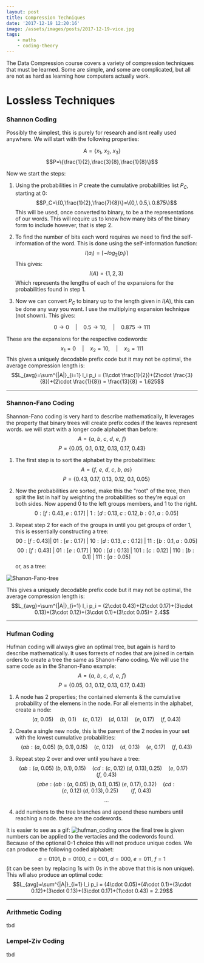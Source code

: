 ```yaml
---
layout: post
title: Compression Techniques
date: '2017-12-19 12:20:16'
image: /assets/images/posts/2017-12-19-vice.jpg
tags:
    - maths
    - coding-theory
---
```


The Data Compression course covers a variety of compression techniques that must be learned. Some are simple, and some are complicated, but all are not as hard as learning how computers actually work.

# Lossless Techniques

### Shannon Coding

Possibly the simplest, this is purely for research and isnt really used anywhere. We will start with the following properties:

$$A=\{x_1,\ x_2,\ x_3\}$$
$$P=\{\frac{1}{2},\frac{3}{8},\frac{1}{8}\}$$

Now we start the steps:
1.  Using the probabilities in $P$ create the cumulative probabilities list $P_C$, starting at $0$:
    $$P_C=\{0,\frac{1}{2},\frac{7}{8}\}=\{0,\ 0.5,\ 0.875\}$$
    This will be used, once converted to binary, to be a the representations of our words. This will require us to know how many bits of the binary form to include however, that is step 2.

2.  To find the number of bits each word requires we need to find the self-information of the word. This is done using the self-information function:
    $$I(a_i) = \lceil-log_2(p_i)\rceil$$
    This gives:
    $$I(A)=\{1,2,3\}$$
    Which represents the lengths of each of the expansions for the probabilities found in step 1.

3.  Now we can convert $P_C$ to binary up to the length given in $I(A)$, this can be done any way you want. I use the multiplying expansion technique (not shown). This gives:

$$0\rightarrow 0\quad | \quad 0.5\rightarrow 10,\quad | \quad 0.875\rightarrow 111$$

These are the expansions for the respective codewords:
$$x_1=0\quad | \quad x_2=10,\quad | \quad x_3=111$$
This gives a uniquely decodable prefix code but it may not be optimal, the average compression length is:
$$L_{avg}=\sum^{|A|}_{i=1} l_i p_i = (1\cdot \frac{1}{2})+(2\cdot \frac{3}{8})+(2\cdot \frac{1}{8}) = \frac{13}{8} = 1.625$$

---

### Shannon-Fano Coding

Shannon-Fano coding is very hard to describe mathematically, It leverages the property that binary trees will create prefix codes if the leaves represent words. we will start with a longer code alphabet than before:
$$A=\{a,\ b,\ c,\ d,\ e,\ f\}$$
$$P=\{0.05,\ 0.1,\ 0.12,\ 0.13,\ 0.17,\ 0.43\} $$

1.  The first step is to sort the alphabet by the probabilities:
    $$A=\{f,\ e,\ d,\ c,\ b,\ a s\}$$
    $$P=\{0.43,\ 0.17,\ 0.13,\ 0.12,\ 0.1,\ 0.05 \}$$

2.  Now the probabilities are sorted, make this the "root" of the tree, then split the list in half by weighting the probabilities so they're equal on both sides. Now append 0 to the left groups members, and 1 to the right.
    $$0:[f:0.43,e:0.17]\ |\  1:[d:0.13,c:0.12,b:0.1,a:0.05]$$

3.  Repeat step 2 for each of the groups in until you get groups of order 1, this is essentially constructing a tree:
    $$00:[f:0.43] |\  01:[e:0.17]\ |\  10:[d:0.13,c:0.12]\ |\  11:[b:0.1,a:0.05]$$
    $$00:[f:0.43]\ |\  01:[e:0.17]\ |\  100:[d:0.13]\ |\  101:[c:0.12]\ |\  110:[b:0.1]\ |\  111:[a:0.05]$$
    or, as a tree:

![Shanon-Fano-tree](../assets/img/content/2017/12/Shanon-Fano-tree.svg)

This gives a uniquely decodable prefix code but it may not be optimal, the average compression length is:
$$L_{avg}=\sum^{|A|}_{i=1} l_i p_i = (2\cdot 0.43)+(2\cdot 0.17)+(3\cdot 0.13)+(3\cdot 0.12)+(3\cdot 0.1)+(3\cdot 0.05)= 2.4$$

---

### Hufman Coding

Hufman coding will always give an optimal tree, but again is hard to describe mathematically. It uses forrests of nodes that are joined in certain orders to create a tree the same as Shanon-Fano coding. We will use the same code as in the Shanon-Fano example:
$$A=\{a,\ b,\ c,\ d,\ e,\ f\}$$
$$P=\{0.05,\ 0.1,\ 0.12,\ 0.13,\ 0.17,\ 0.43\}$$

1.  A node has 2 properties; the contained elements & the cumulative probability of the elemens in the node. For all elements in the alphabet, create a node:
    $$(a,\ 0.05)\quad (b,\ 0.1)\quad (c,\ 0.12)\quad (d,\ 0.13)\quad (e,\ 0.17)\quad (f,\ 0.43)$$

2.  Create a single new node, this is the parent of the 2 nodes in your set with the lowest cumulative probabilities:
    $$(ab:(a,\ 0.05)\ (b,\ 0.1),0.15)\quad (c,\ 0.12)\quad (d,\ 0.13)\quad (e,\ 0.17)\quad (f,\ 0.43)$$

3.  Repeat step 2 over and over until you have a tree:
    $$(ab:(a,\ 0.05)\ (b,\ 0.1),0.15)\quad (cd:(c,\ 0.12)\ (d,\ 0.13),0.25)\quad (e,\ 0.17)\quad (f,\ 0.43)$$
    $$(abe:(ab:(a,\ 0.05)\ (b,\ 0.1),0.15)\ (e,\ 0.17),0.32)\quad (cd:(c,\ 0.12)\ (d,\ 0.13),0.25)\quad \quad (f,\ 0.43)$$
    $$\ldots$$

4.  add numbers to the tree branches and append these numbers until reaching a node. these are the codewords.

It is easier to see as a gif:
![hufman_coding](../assets/img/content/2017/12/hufman_coding.gif)
once the final tree is given numbers can be applied to the vertacies and the codewords found. Because of the optional 0-1 choice this will not produce unique codes. We can produce the following coded alphabet:
$$a=0101,\ b=0100,\ c=001,\ d=000,\ e=011,\ f=1$$
(it can be seen by replacing 1s with 0s in the above that this is non unique). This wll also produce an optimal code:
$$L_{avg}=\sum^{|A|}_{i=1} l_i p_i = (4\cdot 0.05)+(4\cdot 0.1)+(3\cdot 0.12)+(3\cdot 0.13)+(3\cdot 0.17)+(1\cdot 0.43) = 2.29$$

---

### Arithmetic Coding

tbd

### Lempel-Ziv Coding

tbd
